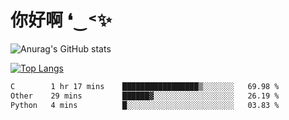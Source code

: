 # 你好啊 ❛‿˂✨

![Anurag's GitHub stats](https://github-readme-stats.vercel.app/api?username=ZombieFly&count_private=true&show_icons=true)

[![Top Langs](https://github-readme-stats.vercel.app/api/top-langs/?username=ZombieFly&layout=compact&count_private=true&hide=Ruby,makefile)](https://github.com/anuraghazra/github-readme-stats)

<!--START_SECTION:waka-->

```txt
C        1 hr 17 mins    █████████████████▒░░░░░░░   69.98 %
Other    29 mins         ██████▓░░░░░░░░░░░░░░░░░░   26.19 %
Python   4 mins          █░░░░░░░░░░░░░░░░░░░░░░░░   03.83 %
```

<!--END_SECTION:waka-->
